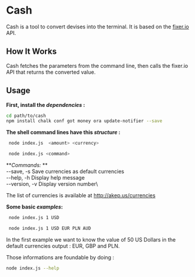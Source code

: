 # Cash

Cash is a tool to convert devises into the terminal. It is based on the [fixer.io](http://fixer.io/) API.

## How It Works

Cash fetches the parameters from the command line, then calls the fixer.io API that returns the converted value.

## Usage

**First, install the *dependencies* :**

```sh
cd path/to/cash
npm install chalk conf got money ora update-notifier --save
```

**The shell command lines have this *structure* :**

```sh
 node index.js  <amount> <currency>

 node index.js <command>
```

**_Commands:_
**\
--save,  -s       Save currencies as default currencies\
--help,  -h       Display help message\
--version,  -v     Display version number\

The list of currencies is available at http://akep.us/currencies

**Some basic *examples*:**

```sh
 node index.js 1 USD

 node index.js 1 USD EUR PLN AUD

```
In the first example we want to know the value of 50 US Dollars in the default currencies output : EUR, GBP and PLN.

Those informations are foundable by doing :

```sh
node index.js --help
```
